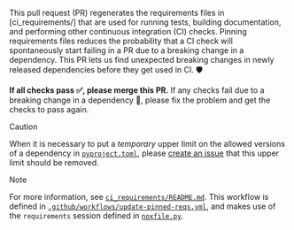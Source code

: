 [`ci_requirements/`]: https://github.com/PlasmaPy/PlasmaPy/blob/main/ci_requirements
[`ci_requirements/README.md`]: https://github.com/PlasmaPy/PlasmaPy/blob/main/ci_requirements/README.md
[create an issue]: https://github.com/PlasmaPy/PlasmaPy/issues/new?title=Remove+upper+limit+on+version+of
[`.github/workflows/update-pinned-reqs.yml`]: https://github.com/PlasmaPy/PlasmaPy/blob/main/.github/workflows/update-pinned-reqs.yml
[`noxfile.py`]: https://github.com/PlasmaPy/PlasmaPy/blob/main/noxfile.py
[`pyproject.toml`]: https://github.com/PlasmaPy/PlasmaPy/blob/main/pyproject.toml

This pull request (PR) regenerates the requirements files in [ci_requirements/] that are used for running tests, building documentation, and performing other continuous integration (CI) checks. Pinning requirements files reduces the probability that a CI check will spontaneously start failing in a PR due to a breaking change in a dependency. This PR lets us find unexpected breaking changes in newly released dependencies before they get used in CI. 🛡

**If all checks pass ✅, please merge this PR.** If any checks fail due to a breaking change in a dependency 🚨, please fix the problem and get the checks to pass again.

> [!CAUTION]
> When it is necessary to put a *temporary* upper limit on the allowed versions of a dependency in [`pyproject.toml`], please [create an issue] that this upper limit should be removed.

> [!NOTE]
> For more information, see [`ci_requirements/README.md`]. This workflow is defined in [`.github/workflows/update-pinned-reqs.yml`], and makes use of the `requirements` session defined in [`noxfile.py`].
